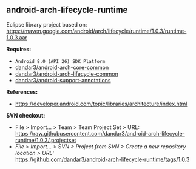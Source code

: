 ## android-arch-lifecycle-runtime

Eclipse library project based on:<br/>
https://maven.google.com/android/arch/lifecycle/runtime/1.0.3/runtime-1.0.3.aar

**Requires:**
- `Android 8.0 (API 26) SDK Platform`
- [dandar3/android-arch-core-common](https://github.com/dandar3/android-arch-core-common/tree/1.0.0)
- [dandar3/android-arch-lifecycle-common](https://github.com/dandar3/android-arch-lifecycle-common/tree/1.0.3)
- [dandar3/android-support-annotations](https://github.com/dandar3/android-support-annotations/tree/26.1.0)

**References:**
- https://developer.android.com/topic/libraries/architecture/index.html

**SVN checkout:**
- File > Import... > Team > Team Project Set > URL:<br/>
  https://raw.githubusercontent.com/dandar3/android-arch-lifecycle-runtime/1.0.3/.projectset
- _File > Import... > SVN > Project from SVN > Create a new repository location > URL:_<br/>
  https://github.com/dandar3/android-arch-lifecycle-runtime/tags/1.0.3